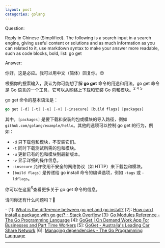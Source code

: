 ```yaml
---
layout: post
categories: golang
---
```

Question:

Reply in Chinese (Simplified).
The following is a search input in a search engine, giving useful content or solutions and as much information as you can related to it, use markdown syntax to make your answer more readable, such as code blocks, bold, list:
go get

Answer:

你好，这是必应。我可以用中文（简体）回复你。😊

根据你的搜索输入，我认为你可能想了解 **go get** 命令的用途和用法。go get 命令是 Go 语言的一个工具，它可以从网络上下载和安装 Go 包和模块。<sup>2</sup> <sup>4</sup> <sup>5</sup>

go get 命令的基本语法是：

```go
go get [-d] [-t] [-u] [-v] [-insecure] [build flags] [packages]
```

其中，`[packages]` 是要下载和安装的包或模块的导入路径，例如 `github.com/golang/example/hello`。其他的选项可以控制 go get 的行为，例如：

- `-d` 只下载包和模块，不安装它们。
- `-t` 同时下载测试所需的包和模块。
- `-u` 更新已有的包和模块到最新版本。
- `-v` 显示详细的操作信息。
- `-insecure` 允许使用不安全的网络协议（如 HTTP）来下载包和模块。
- `[build flags]` 是传递给 go install 命令的编译选项，例如 `-tags` 或 `-ldflags`。

你可以在这里<sup>5</sup>查看更多关于 go get 命令的信息。

请问你还有什么问题吗？🤔

\-
\[1]: [What is the difference between go get and go install?](https://stackoverflow.com/questions/24878737/what-is-the-difference-between-go-get-and-go-install)
\[2]: [How can I install a package with go get? - Stack Overflow](https://stackoverflow.com/questions/30295146/how-can-i-install-a-package-with-go-get)
\[3]: [Go Modules Reference - The Go Programming Language](https://go.dev/ref/mod)
\[4]: [GoGet | On Demand Work App For Businesses and Part Time Workers](https://goget.my/)
\[5]: [GoGet - Australia's Leading Car Share Network](https://www.goget.com.au/)
\[6]: [Managing dependencies - The Go Programming Language](https://go.dev/doc/modules/managing-dependencies)

<hr/>

